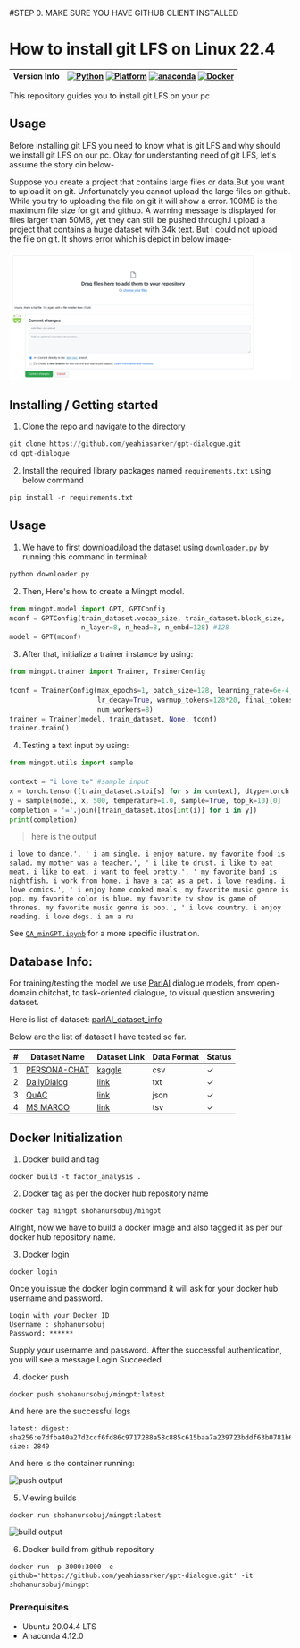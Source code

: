 
#STEP 0. MAKE SURE YOU HAVE GITHUB CLIENT INSTALLED
# How to install git LFS on Linux 22.4

| Version Info | [![Python](https://img.shields.io/badge/python-v3.9.0-green)](https://www.python.org/downloads/release/python-390/) [![Platform](https://img.shields.io/badge/Platforms-Ubuntu%2020.04.4%20LTS%2C%20win--64-orange)](https://releases.ubuntu.com/20.04/) [![anaconda](https://img.shields.io/badge/anaconda-v4.12.0-blue)](https://anaconda.org/anaconda/plotly/files?version=4.12.0) [![Docker](https://img.shields.io/badge/Docker-V20.10.18-green)](https://www.docker.com/)
|--------------|----------------|

This repository guides you to install git LFS on your pc
## Usage
Before installing git LFS you need to know what is git LFS and why should we install git LFS on our pc. 
Okay for understanting need of git LFS, let's assume the story oin below-


Suppose you create a project that contains large files or data.But you want to upload it on git. Unfortunately you cannot upload the large files on github. While you try to uploading the file on git it will show a error. 100MB is the maximum file size for git and github. A warning message is displayed for files larger than 50MB, yet they can still be pushed through.I upload a project that contains a huge dataset with 34k text. But I could not upload the file on git. It shows error which is depict in below image-

![push output](https://github.com/Ava7i/How-to-install-git-LFS-on-Linux-22.4/blob/main/Img/Screenshot%20from%202022-11-09%2012-39-45.png)


## Installing / Getting started

1. Clone the repo and navigate to the directory

```python
git clone https://github.com/yeahiasarker/gpt-dialogue.git
cd gpt-dialogue
```

2. Install the required library packages named `requirements.txt` using below command

```python
pip install -r requirements.txt
```

## Usage
1. We have to first download/load the dataset using [`downloader.py`](https://github.com/yeahiasarker/gpt-dialogue/blob/main/downloader.py) by running this command in terminal:

```python
python downloader.py 
```


2. Then, Here's how to create a Mingpt model.
```python
from mingpt.model import GPT, GPTConfig
mconf = GPTConfig(train_dataset.vocab_size, train_dataset.block_size,
                  n_layer=8, n_head=8, n_embd=128) #128
model = GPT(mconf)
```
3. After that, initialize a trainer instance by using:

```python
from mingpt.trainer import Trainer, TrainerConfig

tconf = TrainerConfig(max_epochs=1, batch_size=128, learning_rate=6e-4,
                      lr_decay=True, warmup_tokens=128*20, final_tokens=2*len(train_dataset)*block_size,#   ckpt_path='mingpt_persona_v1.pt',
                      num_workers=8)
trainer = Trainer(model, train_dataset, None, tconf)
trainer.train()
```
4. Testing a text input by using:

```python
from mingpt.utils import sample

context = "i love to" #sample input 
x = torch.tensor([train_dataset.stoi[s] for s in context], dtype=torch.long)[None,...].to(trainer.device)
y = sample(model, x, 500, temperature=1.0, sample=True, top_k=10)[0]
completion = '='.join([train_dataset.itos[int(i)] for i in y])
print(completion)
```
>here is the output
```
i love to dance.', ' i am single. i enjoy nature. my favorite food is salad. my mother was a teacher.', ' i like to drust. i like to eat meat. i like to eat. i want to feel pretty.', ' my favorite band is nightfish. i work from home. i have a cat as a pet. i love reading. i love comics.', ' i enjoy home cooked meals. my favorite music genre is pop. my favorite color is blue. my favorite tv show is game of thrones. my favorite music genre is pop.', ' i love country. i enjoy reading. i love dogs. i am a ru
```
See [`QA_minGPT.ipynb`](https://github.com/yeahiasarker/gpt-dialogue/blob/main/examples/QA_mingpt.ipynb) for a more specific illustration.



## Database Info:
For training/testing the model we use [ParlAI](https://github.com/facebookresearch/ParlAI/blob/main/README.md) dialogue models, from open-domain chitchat, to task-oriented dialogue, to visual question answering dataset. 

Here is list of dataset: [parlAI_dataset_info](https://docs.google.com/spreadsheets/d/1Sw5Wjs5aGXF-rvzc49gFjLgnGvmsJgZiPNIMK2rf01I/edit?usp=sharing)




Below are the list of dataset I have tested so far. 

| #   | Dataset Name                                                              | Dataset Link                                                        | Data Format | Status  |
| --- | ------------------------------------------------------------------------- | ------------------------------------------------------------------- | ----------- | ------- |
| 1   | [PERSONA-CHAT](https://www.kaggle.com/datasets/atharvjairath/personachat) | [kaggle](https://www.kaggle.com/datasets/atharvjairath/personachat) | csv         | &check; | 
| 2  | [DailyDialog](http://yanran.li/files/ijcnlp_dailydialog.zip) | [link](http://yanran.li/files/ijcnlp_dailydialog.zip) | txt        | &check; |
| 3  | [QuAC](https://s3.amazonaws.com/my89public/quac/train_v0.2.json) | [link](https://s3.amazonaws.com/my89public/quac/train_v0.2.json) | json        | &check; |
| 4  | [MS MARCO](https://github.com/microsoft/msmarco/blob/master/Datasets.md) | [link](https://msmarco.blob.core.windows.net/msmarcoranking/msmarco-docs-lookup.tsv.gz) | tsv        | &check; |

<!-- |checked|unchecked|crossed|
|---|---|---|
|&check;|_|&cross;|
|&#x2611;|&#x2610;|&#x2612;| -->

## Docker Initialization

1. Docker build and tag

```docker
docker build -t factor_analysis .
```
2. Docker tag as per the docker hub repository name

```
docker tag mingpt shohanursobuj/mingpt
```
Alright, now we have to build a docker image and also tagged it as per our docker hub repository name.

3. Docker login
```
docker login
```
Once you issue the docker login command it will ask for your docker hub username and password.

```
Login with your Docker ID
Username : shohanursobuj
Password: ******
```

Supply your username and password. After the successful authentication, you will see a message Login Succeeded

4. docker push

```
docker push shohanursobuj/mingpt:latest
```
And here are the successful logs

```
latest: digest: sha256:e7dfba40a27d2ccf6fd86c9717288a58c885c615baa7a239723bddf63b0781b6 size: 2849
```

And here is the container running:

![push output](https://github.com/yeahiasarker/gpt-dialogue/blob/main/img/doc_01.png)


5. Viewing builds
```
docker run shohanursobuj/mingpt:latest
```

![build output](https://github.com/yeahiasarker/gpt-dialogue/blob/main/img/dock_02.png)

6. Docker build from github repository

```
docker run -p 3000:3000 -e github='https://github.com/yeahiasarker/gpt-dialogue.git' -it shohanursobuj/mingpt
```
### Prerequisites
- Ubuntu 20.04.4 LTS
- Anaconda 4.12.0

